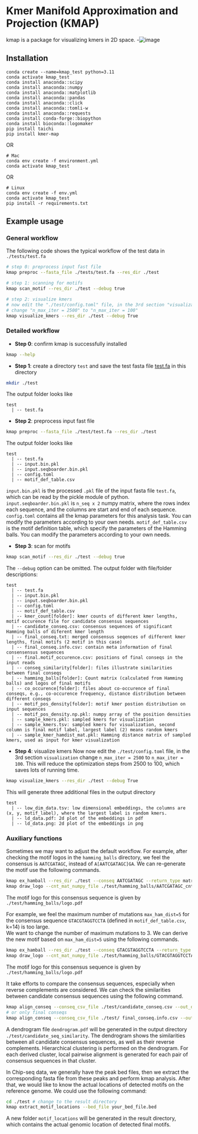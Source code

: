 # Kmer Manifold Approximation and Projection (KMAP)
kmap is a package for visualizing kmers in 2D space. 
-![image](./kmap_cartoon.gif)

## Installation

```
conda create --name=kmap_test python=3.11
conda activate kmap_test
conda install anaconda::scipy
conda install anaconda::numpy
conda install anaconda::matplotlib
conda install anaconda::pandas
conda install anaconda::click
conda install anaconda::tomli-w
conda install anaconda::requests
conda install conda-forge::biopython
conda install bioconda::logomaker
pip install taichi
pip install kmer-map
```

OR

```Mac
# Mac
conda env create -f environment.yml
conda activate kmap_test
```

OR

```Linux
# Linux
conda env create -f env.yml   
conda activate kmap_test
pip install -r requirements.txt
```


## Example usage
### General workflow
The following code shows the typical workflow of the test data in `./tests/test.fa`
```bash
# step 0: preprocess input fast file
kmap preproc --fasta_file ./tests/test.fa --res_dir ./test 

# step 1: scanning for motifs 
kmap scan_motif --res_dir ./test --debug true

# step 2: visualize kmers
# now edit the "./test/config.toml" file, in the 3rd section "visualization"
# change "n_max_iter = 2500" to "n_max_iter = 100"  
kmap visualize_kmers --res_dir ./test --debug True
```



### Detailed workflow
- **Step 0**: confirm kmap is successfully installed
```bash
kmap --help
```
- **Step 1**: create a directory `test` and save the test fasta file [test.fa](./tests/test.fa) in this directory
```bash 
mkdir ./test
```
The output folder looks like
```
test
  | -- test.fa
```
- **Step 2**: preprocess input fast file
```bash 
kmap preproc --fasta_file ./test/test.fa --res_dir ./test
```
The output folder looks like
```
test
  | -- test.fa
  | -- input.bin.pkl
  | -- input.seqboarder.bin.pkl
  | -- config.toml
  | -- motif_def_table.csv
```
`input.bin.pkl` is the processed `.pkl` file of the input fasta file `test.fa`, which can be read by the pickle module of python. 
`input.seqboarder.bin.pkl` is `n_seq x 2` numpy matrix, where the rows index each sequence, and the columns are start and end of each sequence. 
`config.toml` contains all the kmap parameters for this analysis task. You can modify the parameters according to your own needs.
`motif_def_table.csv` is the motif definition table, which specify the parameters of the Hamming balls. You can modify the parameters according to your own needs.
- **Step 3**: scan for motifs
```bash 
kmap scan_motif --res_dir ./test --debug true 
```
The `--debug` option can be omitted. The output folder with file/folder descriptions:
```
test
  | -- test.fa
  | -- input.bin.pkl
  | -- input.seqboarder.bin.pkl
  | -- config.toml
  | -- motif_def_table.csv
  | -- kmer_count[folder]: kmer counts of different kmer lengths, motif occurence file for candidate consensus sequences
  | -- candidate_conseq.csv: consensus sequences of significant Hamming balls of diferent kmer length
  | -- final_conseq.txt: merged consensus seqences of different kmer lengths, final motifs (2 motif in this case)
  | -- final_conseq.info.csv: contain meta information of final consensensus sequences
  | -- final.motif_occurence.csv: positions of final conseqs in the input reads 
  | -- conseq_similarity[folder]: files illustrate similarities between final conseqs
  | -- hamming_balls[folder]: Count matrix (calculated from Hamming balls) and logos of final motifs
  | -- co_occurence[folder]: files about co-occurence of final conseqs, e.g., co-occurence frequency, distance distribution between different conseqs
  | -- motif_pos_density[folder]: motif kmer postion distribution on input sequences
  | -- motif_pos_density.np.pkl: numpy array of the position densities
  | -- sample_kmers.pkl: sampled kmers for visualization
  | -- sample_kmers.tsv: sampled kmers for visualization, second column is final motif label, largest label (2) means random kmers
  | -- sample_kmer_hamdist_mat.pkl: Hamming distance matrix of sampled kmers, used as input for kmer visualization
```
-  **Step 4**: visualize kmers
Now now edit the `./test/config.toml` file, 
in the 3rd section `visualization` change `n_max_iter = 2500` to `n_max_iter = 100`. 
This will reduce the optimization steps from 2500 to 100, which saves lots of running time.
```bash 
kmap visualize_kmers --res_dir ./test --debug True
```
This will generate three additional files in the output directory
```
test
  | -- low_dim_data.tsv: low dimensional embeddings, the columns are (x, y, motif_label), where the largest label is random kmers.
  | -- ld_data.pdf: 2d plot of the embeddings in pdf 
  | -- ld_data.png: 2d plot of the embeddings in png
```

### Auxiliary functions

Sometimes we may want to adjust the default workflow.
For example, after checking the motif logos in the `hamming_balls` directory, we feel the consensus is `AATCGATAGC`, instead of `A[AATCGATAGC]GA`. 
We can re-generate the motif use the following commands.
```bash
kmap ex_hamball --res_dir ./test --conseq AATCGATAGC --return_type matrix --output_file ./test/hamming_balls/AATCGATAGC_cntmat.csv 
kmap draw_logo --cnt_mat_numpy_file ./test/hamming_balls/AATCGATAGC_cntmat.csv --output_fig_file ./test/hamming_balls/logo.pdf
```
The motif logo for this consensus sequence is given by `./test/hamming_balls/logo.pdf`

For example, we feel the maximum number of mutations `max_ham_dist=5` for the consensus sequence `GTACGTAGGTCCTA` (defined in `motif_def_table.csv`, k=14) is too large.  
We want to change the number of maximum mutations to 3. We can derive the new motif based on `max_ham_dist=5` using the following commands.
```bash
kmap ex_hamball --res_dir ./test --conseq GTACGTAGGTCCTA --return_type matrix --max_ham_dist 3 --output_file ./test/hamming_balls/GTACGTAGGTCCTA_cntmat.csv 
kmap draw_logo --cnt_mat_numpy_file ./test/hamming_balls/GTACGTAGGTCCTA_cntmat.csv --output_fig_file ./test/hamming_balls/logo.pdf
```
The motif logo for this consensus sequence is given by `./test/hamming_balls/logo.pdf`

It take efforts to compare the consensus sequences, especially when reverse complements are considered.
We can check the similarities between candidate consensus sequences using the following command.
```bash
kmap align_conseq --conseq_csv_file ./test/candidate_conseq.csv --out_dir ./test/candidate_seq_similarity
# or only final conseqs
kmap align_conseq --conseq_csv_file ./test/ final_conseq.info.csv --out_dir ./test/conseq_similarity
```
A dendrogram file `dendrogram.pdf` will be generated in the output directory `./test/candidate_seq_similarity`. 
The dendrogram shows the similarities between all candidate consensus sequences, as well as their reverse complements.
Hierarchical clustering is performed on the dendrogram. For each derived cluster, local pairwise alignment is generated
for each pair of consensus sequences in that cluster.

In Chip-seq data, we generally have the peak bed files, then we extract the corresponding fasta file from these peaks
and perform kmap analysis. After that, we would like to know the actual locations of detected motifs on the reference genome.
We could use the following command:
```bash
cd ./test # change to the result directory
kmap extract_motif_locations --bed_file your_bed_file.bed 
```
A new folder `motif_locations` will be generated in the result directory, which contains the actual genomic location of
detected final motifs.

[comment]: <> (Release commands)
[comment]: <> (python -m build) 
[comment]: <> (python3 -m twine upload --repository kmer-map dist/*)

